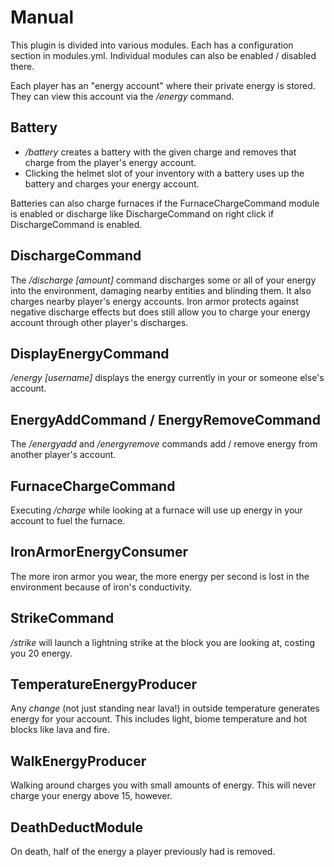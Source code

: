 Manual
======

This plugin is divided into various modules. Each has a configuration section in modules.yml. Individual modules can
also be enabled / disabled there.

Each player has an "energy account" where their private energy is stored. They can view this account via the */energy*
command.

Battery
-------

- */battery <charge>* creates a battery with the given charge and removes that charge from the player's energy account.
- Clicking the helmet slot of your inventory with a battery uses up the battery and charges your energy account.

Batteries can also charge furnaces if the FurnaceChargeCommand module is enabled or discharge like DischargeCommand on
right click if DischargeCommand is enabled.

DischargeCommand
----------------

The */discharge [amount]* command discharges some or all of your energy into the environment, damaging nearby entities
and blinding them. It also charges nearby player's energy accounts. Iron armor protects against negative discharge
effects but does still allow you to charge your energy account through other player's discharges.

DisplayEnergyCommand
--------------------

*/energy [username]* displays the energy currently in your or someone else's account.

EnergyAddCommand / EnergyRemoveCommand
--------------------------------------

The */energyadd <player> <amount>* and */energyremove <player> <amount>* commands add / remove energy from another
player's account.

FurnaceChargeCommand
--------------------

Executing */charge <amount>* while looking at a furnace will use up energy in your account to fuel the furnace.

IronArmorEnergyConsumer
-----------------------

The more iron armor you wear, the more energy per second is lost in the environment because of iron's conductivity.

StrikeCommand
-------------

*/strike* will launch a lightning strike at the block you are looking at, costing you 20 energy.

TemperatureEnergyProducer
-------------------------

Any *change* (not just standing near lava!) in outside temperature generates energy for your account. This includes
light, biome temperature and hot blocks like lava and fire.

WalkEnergyProducer
------------------

Walking around charges you with small amounts of energy. This will never charge your energy above 15, however.

DeathDeductModule
-----------------

On death, half of the energy a player previously had is removed.